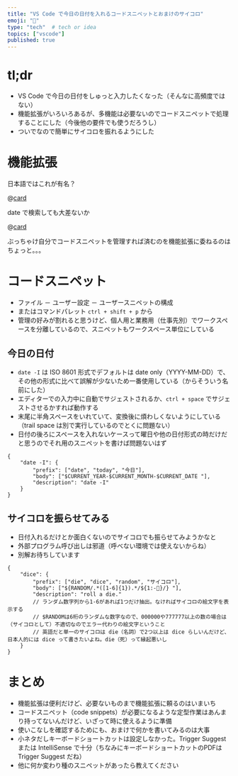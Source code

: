 ```yaml
---
title: "VS Code で今日の日付を入れるコードスニペットとおまけのサイコロ"
emoji: "🎲"
type: "tech"  # tech or idea
topics: ["vscode"]
published: true
---
```


# tl;dr

- VS Code で今日の日付をしゅっと入力したくなった（そんなに高頻度ではない）
- 機能拡張がいろいろあるが、多機能は必要ないのでコードスニペットで処理することにした（今後他の要件でも使うだろうし）
- ついでなので簡単にサイコロを振れるようにした

# 機能拡張

日本語ではこれが有名？

@[card](https://marketplace.visualstudio.com/items?itemName=jsynowiec.vscode-insertdatestring)

date で検索しても大差ないか

@[card](https://marketplace.visualstudio.com/search?term=date&target=VSCode&category=Snippets&sortBy=Relevance)

ぶっちゃけ自分でコードスニペットを管理すれば済むのを機能拡張に委ねるのはちょっと。。。

# コードスニペット

- ファイル － ユーザー設定 － ユーザースニペットの構成
- またはコマンドパレット `ctrl + shift + p` から
- 管理の好みが割れると思うけど、個人用と業務用（仕事先別）でワークスペースを分離しているので、スニペットもワークスペース単位にしている

## 今日の日付

- `date -I` は ISO 8601 形式でデフォルトは date only（YYYY-MM-DD）で、その他の形式に比べて誤解が少ないため一番使用している（からそういう名前にした）
- エディターでの入力中に自動でサジェストされるか、`ctrl + space` でサジェストさせるかすれば動作する
- 末尾に半角スペースをいれていて、変換後に煩わしくないようにしている（trail space は別で実行しているのでとくに問題ない）
- 日付の後ろにスペースを入れないケースって曜日や他の日付形式の時だけだと思うのでそれ用のスニペットを書けば問題ないはず

```:personal.code-snippets
{
    "date -I": {
        "prefix": ["date", "today", "今日"],
        "body": ["$CURRENT_YEAR-$CURRENT_MONTH-$CURRENT_DATE "],
        "description": "date -I"
    }
}
```

## サイコロを振らせてみる

- 日付入れるだけとか面白くないのでサイコロでも振らせてみようかなと
- 外部プログラム呼び出しは邪道（呼べない環境では使えないからね）
- 別解お待ちしています

```:personal.code-snippets
{
	"dice": {
        "prefix": ["die", "dice", "random", "サイコロ"],
        "body": ["${RANDOM/.*([1-6]{1}).*/${1:-🎲}/} "],
        "description": "roll a die."
        // ランダム数字列から1-6があれば1つだけ抽出。なければサイコロの絵文字を表示する
        // $RANDOMは6桁のランダムな数字なので、000000や777777以上の数の場合は（サイコロとして）不適切なのでエラー代わりの絵文字ということ
        // 英語だと単一のサイコロは die（名詞）で2つ以上は dice らしいんだけど、日本人的には dice って書きたいよね。die（死）って縁起悪いし
    }
}
```

# まとめ

- 機能拡張は便利だけど、必要ないものまで機能拡張に頼るのはいまいち
- コードスニペット（code snippets）が必要になるような定型作業はあんまり持ってないんだけど、いざって時に使えるように準備
- 使いこなしを確認するためにも、おまけで何かを書いてみるのは大事
- 小ネタだしキーボードショートカットは設定しなかった。Trigger Suggest または IntelliSense で十分（ちなみにキーボードショートカットのPDFは Trigger Suggest だね）
- 他に何か変わり種のスニペットがあったら教えてください
